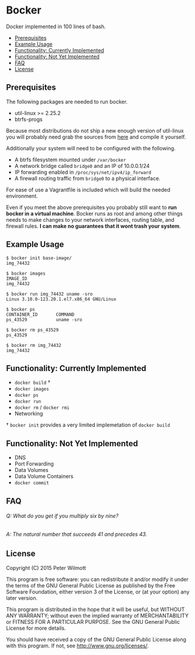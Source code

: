 # Bocker
Docker implemented in 100 lines of bash.

  * [Prerequisites](#prerequisites)
  * [Example Usage](#example-usage)
  * [Functionality: Currently Implemented](#functionality-currently-implemented)
  * [Functionality: Not Yet Implemented](#functionality-not-yet-implemented)
  * [FAQ](#faq)
  * [License](#license)

## Prerequisites

The following packages are needed to run bocker.

* util-linux >= 2.25.2
* btrfs-progs

Because most distributions do not ship a new enough version of util-linux you will probably need grab the sources from [here](https://www.kernel.org/pub/linux/utils/util-linux/v2.25/) and compile it yourself.

Additionally your system will need to be configured with the following.

* A btrfs filesystem mounted under `/var/bocker`
* A network bridge called `bridge0` and an IP of 10.0.0.1/24
* IP forwarding enabled in `/proc/sys/net/ipv4/ip_forward`
* A firewall routing traffic from `bridge0` to a physical interface.

For ease of use a Vagrantfile is included which will build the needed environment.

Even if you meet the above prerequisites you probably still want to **run bocker in a virtual machine**. Bocker runs as root and among other things needs to make changes to your network interfaces, routing table, and firewall rules. **I can make no guarantees that it wont trash your system**.

## Example Usage

```
$ bocker init base-image/
img_74432

$ bocker images
IMAGE_ID
img_74432

$ bocker run img_74432 uname -sro
Linux 3.10.0-123.20.1.el7.x86_64 GNU/Linux

$ bocker ps
CONTAINER_ID       COMMAND
ps_43529           uname -sro

$ bocker rm ps_43529
ps_43529

$ bocker rm img_74432
img_74432
```

## Functionality: Currently Implemented

* `docker build` †
* `docker images`
* `docker ps`
* `docker run`
* `docker rm` / `docker rmi`
* Networking

† `bocker init` provides a very limited implemetation of `docker build`

## Functionality: Not Yet Implemented

* DNS
* Port Forwarding
* Data Volumes
* Data Volume Containers
* `docker commit`

## FAQ

###### Q: What do you get if you multiply six by nine?
###### A: The natural number that succeeds 41 and precedes 43.

## License

Copyright (C) 2015 Peter Wilmott

This program is free software: you can redistribute it and/or modify
it under the terms of the GNU General Public License as published by
the Free Software Foundation, either version 3 of the License, or
(at your option) any later version.

This program is distributed in the hope that it will be useful,
but WITHOUT ANY WARRANTY; without even the implied warranty of
MERCHANTABILITY or FITNESS FOR A PARTICULAR PURPOSE.  See the
GNU General Public License for more details.

You should have received a copy of the GNU General Public License
along with this program.  If not, see <http://www.gnu.org/licenses/>.
